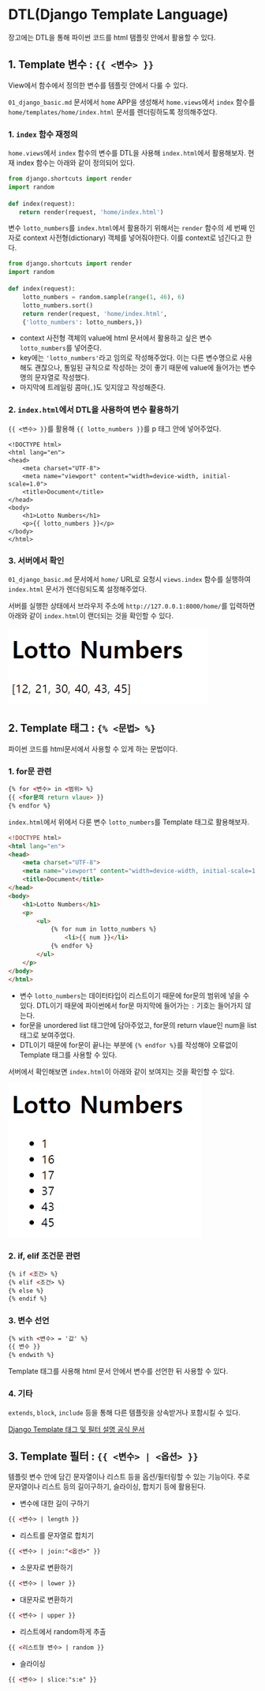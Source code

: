 # DTL(Django Template Language)
장고에는 DTL을 통해 파이썬 코드를 html 탬플릿 안에서 활용할 수 있다.

## 1. Template 변수 : `{{ <변수> }}`
View에서 함수에서 정의한 변수를 템플릿 안에서 다룰 수 있다.

`01_django_basic.md` 문서에서 `home` APP을 생성해서 `home.views`에서 `index` 함수를  `home/templates/home/index.html` 문서를 렌더링하도록 정의해주었다.
### 1. `index` 함수 재정의
 `home.views`에서 `index` 함수의 변수를 DTL을 사용해 `index.html`에서 활용해보자. 현재 index 함수는 아래와 같이 정의되어 있다.
 ```python
from django.shortcuts import render
import random

def index(request):
    return render(request, 'home/index.html')
 ```

변수 `lotto_numbers`를 `index.html`에서 활용하기 위해서는 `render` 함수의 세 번째 인자로 context 사전형(dictionary) 객체를 넣어줘야한다. 이를 context로 넘긴다고 한다.
```python
from django.shortcuts import render
import random

def index(request):
    lotto_numbers = random.sample(range(1, 46), 6)
	lotto_numbers.sort()
    return render(request, 'home/index.html', 
    {'lotto_numbers': lotto_numbers,})
 ```
- context 사전형 객체의 value에 html 문서에서 활용하고 싶은 변수 `lotto_numbers`를 넣어준다. 
- key에는 `'lotto_numbers'`라고 임의로 작성해주었다. 이는 다른 변수명으로 사용해도 괜찮으나, 통일된 규칙으로 작성하는 것이 좋기 때문에 value에 들어가는 변수명의 문자열로 작성했다.
- 마지막에 트레일링 콤마(`,`)도 잊지않고 작성해준다.

### 2. `index.html`에서 DTL을 사용하여 변수 활용하기
`{{ <변수> }}`를 활용해 `{{ lotto_numbers }}`를 p 태그 안에 넣어주었다.
```
<!DOCTYPE html>
<html lang="en">
<head>
    <meta charset="UTF-8">
    <meta name="viewport" content="width=device-width, initial-scale=1.0">
    <title>Document</title>
</head>
<body>
    <h1>Lotto Numbers</h1>
    <p>{{ lotto_numbers }}</p>
</body>
</html>
```

### 3. 서버에서 확인
`01_django_basic.md` 문서에서 `home/` URL로 요청시 `views.index` 함수를 실행하여 `index.html` 문서가 렌더링되도록 설정해주었다.

서버를 실행한 상태에서 브라우저 주소에 `http://127.0.0.1:8000/home/`를 입력하면 아래와 같이 `index.html`이 랜더되는 것을 확인할 수 있다.

![DTL를 활용해 lotto_numbers 변수를 html 문서에서 활용](./asset/django_DTL_lotto_numbers.PNG)

## 2. Template 태그 : `{% <문법> %}`
파이썬 코드를 html문서에서 사용할 수 있게 하는 문법이다.
### 1. for문 관련
```html
{% for <변수> in <범위> %}
{{ <for문의 return vlaue> }}
{% endfor %}
```
`index.html`에서 위에서 다룬 변수 `lotto_numbers`를 Template 태그로 활용해보자. 
```html
<!DOCTYPE html>
<html lang="en">
<head>
    <meta charset="UTF-8">
    <meta name="viewport" content="width=device-width, initial-scale=1.0">
    <title>Document</title>
</head>
<body>
    <h1>Lotto Numbers</h1>
    <p>
        <ul>
            {% for num in lotto_numbers %}
                <li>{{ num }}</li>
            {% endfor %}
        </ul>
    </p>
</body>
</html>
```
- 변수 `lotto_numbers`는 데이터타입이 리스트이기 때문에 for문의 범위에 넣을 수 있다. DTL이기 때문에 파이썬에서 for문 마지막에 들어가는 `:` 기호는 들어가지 않는다.
- for문을 unordered list 태그안에 담아주었고, for문의 return vlaue인 num을 list 태그로 보여주었다.
- DTL이기 때문에 for문이 끝나는 부분에 `{% endfor %}`를 작성해야 오류없이 Template 태그를 사용할 수 있다.

서버에서 확인해보면 `index.html`이 아래와 같이 보여지는 것을 확인할 수 있다.

![DTL를 활용해 for문을 html 문서에서 활용](./asset/django_DTL_lotto_numbers_for.PNG)

### 2. if, elif 조건문 관련
```html
{% if <조건> %}
{% elif <조건> %}
{% else %}
{% endif %}
```

### 3. 변수 선언
```html
{% with <변수> = '값' %}
{{ 변수 }}
{% endwith %}
``` 
Template 태그를 사용해 html 문서 안에서 변수를 선언한 뒤 사용할 수 있다.

### 4. 기타
`extends`, `block`, `include` 등을 통해 다른 템플릿을 상속받거나 포함시킬 수 있다.

[Django Template 태그 및 필터 설명 공식 문서](https://docs.djangoproject.com/en/3.2/ref/templates/builtins/)

## 3. Template 필터 : `{{ <변수> | <옵션> }}`
템플릿 변수 안에 담긴 문자열이나 리스트 등을 옵션/필터링할 수 있는 기능이다. 주로 문자열이나 리스트 등의 길이구하기, 슬라이싱, 합치기 등에 활용된다.
- 변수에 대한 길이 구하기
```html
{{ <변수> | length }}
```
- 리스트를 문자열로 합치기
```html
{{ <변수> | join:"<옵션>" }}
```
- 소문자로 변환하기
```html
{{ <변수> | lower }}
```
- 대문자로 변환하기
```html
{{ <변수> | upper }}
```
- 리스트에서 random하게 추출
```html
{{ <리스트형 변수> | random }}
```
- 슬라이싱
```html
{{ <변수> | slice:"s:e" }}
```